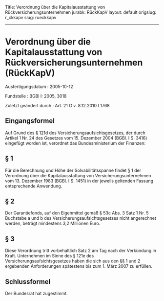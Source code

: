 Title: Verordnung über die Kapitalausstattung von Rückversicherungsunternehmen
jurabk: RückKapV
layout: default
origslug: r_ckkapv
slug: rueckkapv

---

# Verordnung über die Kapitalausstattung von Rückversicherungsunternehmen (RückKapV)

Ausfertigungsdatum
:   2005-10-12

Fundstelle
:   BGBl I: 2005, 3018

Zuletzt geändert durch
:   Art. 21 G v. 8.12.2010 I 1768


## Eingangsformel

Auf Grund des § 121d des Versicherungsaufsichtsgesetzes, der durch
Artikel 1 Nr. 24 des Gesetzes vom 15. Dezember 2004 (BGBl. I S. 3416)
eingefügt worden ist, verordnet das Bundesministerium der Finanzen:


## § 1

Für die Berechnung und Höhe der Solvabilitätsspanne findet § 1 der
Verordnung über die Kapitalausstattung von Versicherungsunternehmen
vom 13. Dezember 1983 (BGBl. I S. 1451) in der jeweils geltenden
Fassung entsprechende Anwendung.


## § 2

Der Garantiefonds, auf den Eigenmittel gemäß § 53c Abs. 3 Satz 1 Nr. 5
Buchstabe a und b des Versicherungsaufsichtsgesetzes nicht angerechnet
werden, beträgt mindestens 3,2 Millionen Euro.


## § 3

Diese Verordnung tritt vorbehaltlich Satz 2 am Tag nach der Verkündung
in Kraft. Unternehmen im Sinne des § 121e des
Versicherungsaufsichtsgesetzes haben die sich aus den §§ 1 und 2
ergebenden Anforderungen spätestens bis zum 1. März 2007 zu erfüllen.


## Schlussformel

Der Bundesrat hat zugestimmt.

